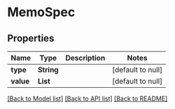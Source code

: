 # MemoSpec
## Properties

| Name | Type | Description | Notes |
|------------ | ------------- | ------------- | -------------|
| **type** | **String** |  | [default to null] |
| **value** | **List** |  | [default to null] |

[[Back to Model list]](../README.md#documentation-for-models) [[Back to API list]](../README.md#documentation-for-api-endpoints) [[Back to README]](../README.md)

